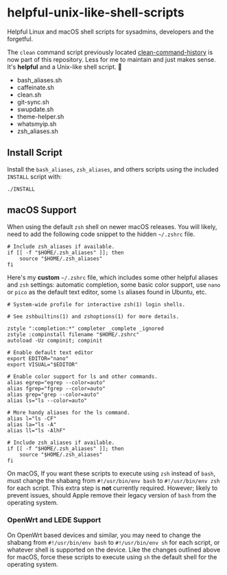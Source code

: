 # helpful-unix-like-shell-scripts

Helpful Linux and macOS shell scripts for sysadmins, developers and the forgetful.

The `clean` command script previously located [clean-command-history](https://github.com/robertlarocca/clean-command-history) is now part of this repository. Less for me to maintain and just makes sense. It's **helpful** and a Unix-like shell script. 🙂

-   bash_aliases.sh
-   caffeinate.sh
-   clean.sh
-   git-sync.sh
-   swupdate.sh
-   theme-helper.sh
-   whatsmyip.sh
-   zsh_aliases.sh

## Install Script

Install the `bash_aliases`, `zsh_aliases`, and others scripts using the included `INSTALL` script with:

```shell
./INSTALL
```

## macOS Support

When using the default `zsh` shell on newer macOS releases. You will likely, need to add the following code snippet to the hidden `~/.zshrc` file.

```shell
# Include zsh_aliases if available.
if [[ -f "$HOME/.zsh_aliases" ]]; then
	source "$HOME/.zsh_aliases"
fi
```

Here's my **custom** `~/.zshrc` file, which includes some other helpful aliases and `zsh` settings: automatic completion, some basic color support, use `nano` or `pico` as the default text editor, some `ls` aliases found in Ubuntu, etc.

```shell
# System-wide profile for interactive zsh(1) login shells.

# See zshbuiltins(1) and zshoptions(1) for more details.

zstyle ":completion:*" completer _complete _ignored
zstyle :compinstall filename "$HOME/.zshrc"
autoload -Uz compinit; compinit

# Enable default text editor
export EDITOR="nano"
export VISUAL="$EDITOR"

# Enable color support for ls and other commands.
alias egrep="egrep --color=auto"
alias fgrep="fgrep --color=auto"
alias grep="grep --color=auto"
alias ls="ls --color=auto"

# More handy aliases for the ls command.
alias l="ls -CF"
alias la="ls -A"
alias ll="ls -AlhF"

# Include zsh_aliases if available.
if [[ -f "$HOME/.zsh_aliases" ]]; then
	source "$HOME/.zsh_aliases"
fi
```

On macOS, If you want these scripts to execute using `zsh` instead of `bash`, must change the shabang from `#!/usr/bin/env bash` to `#!/usr/bin/env zsh` for each script. This extra step is **not** currently required. However; likely to prevent issues, should Apple remove their legacy version of `bash` from the operating system.

### OpenWrt and LEDE Support

On OpenWrt based devices and similar, you may need to change the shabang from `#!/usr/bin/env bash` to `#!/usr/bin/env sh` for each script, or whatever shell is supported on the device. Like the changes outlined above for macOS, force these scripts to execute using `sh` the default shell for the operating system.
